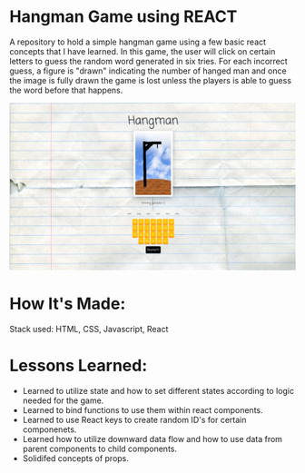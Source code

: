 # Hangman Game using REACT

A repository to hold a simple hangman game using a few basic react concepts that I have learned. In this game, the user will click on certain letters to guess the random word generated in six tries. For each incorrect guess, a figure is "drawn" indicating the number of hanged man and once the image is fully drawn the game is lost unless the players is able to guess the word before that happens. 

![Projectscreenshot](https://github.com/Isky-Codes/hangman-react/blob/main/screenshot.PNG)

# How It's Made:

Stack used: HTML, CSS, Javascript, React

# Lessons Learned:

- Learned to utilize state and how to set different states according to logic needed for the game.
- Learned to bind functions to use them within react components.
- Learned to use React keys to create random ID's for certain componenets.
- Learned how to utilize downward data flow and how to use data from parent components to child components.
- Solidifed concepts of props.

